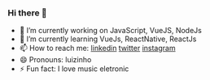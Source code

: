 ### Hi there 👋

- 🔭 I’m currently working on  JavaScript, VueJS, NodeJs
- 🌱 I’m currently learning VueJs, ReactNative, ReactJs
- 📫 How to reach me: [linkedin](https://www.linkedin.com/in/luizpaulogroup/) [twitter](https://twitter.com/luizpaulogroup) [instagram](https://www.instagram.com/luizpaulogroup/)
- 😄 Pronouns: luizinho
- ⚡ Fun fact: I love music eletronic
